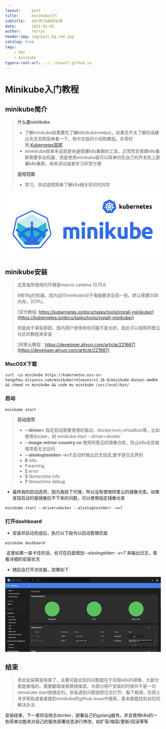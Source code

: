 ```yaml
---
layout:     post
title:      minikube入门
subtitle:   k8s学习&踩坑记录
date:       2021-02-03
author:     terrys
header-img: img/post_bg_rwd.jpg
catalog: true
tags:
    - k8s
    - minikube
typora-root-url: ../../shao1f.github.io
---
```




# Minikube入门教程

## minikube简介

>**什么是minikube**
>
>- 了解minikube前需要先了解k8s(kubernetes)，如果还不太了解的话建议先去官网简单看一下，有中文版的介绍和教程。非常好用,[Kubernetes官网](https://kubernetes.io/zh/)
>- minkikube简单来说就是快速搭建k8s集群的工具，正常而言搭建k8s集群需要多台机器，但是使用minikube就可以简单的在自己的开发机上部署k8s集群，用来测试或者学习非常方便
>
>**适用范围**
>
>- 学习，测试或想简单了解k8s相关知识的同学

![](/img/minikube/minikube.jpg)

## minikube安装

>这里我所使用的环境是macos catalina 10.15.6
>
>6核16g的机器，因为运行minikube对于电脑要求会高一些。默认需要2GB内存，2CPU。
>
>[官方教程: https://kubernetes.io/docs/tasks/tools/install-minikube/](https://kubernetes.io/docs/tasks/tools/install-minikube/)
>
>但是由于某些原因，国内用户使用体验可能不是太好。因此可以按照阿里云社区的教程来安装
>
>[阿里云教程：https://developer.aliyun.com/article/221687](https://developer.aliyun.com/article/221687)	

### MacOSX下载

```shell
curl -Lo minikube https://kubernetes.oss-cn-hangzhou.aliyuncs.com/minikube/releases/v1.16.0/minikube-darwin-amd64 && chmod +x minikube && sudo mv minikube /usr/local/bin/

```

### 启动

```shell
minikube start
```

>**启动选项**
>
>- **--driver=** 指定启动需要使用的驱动，docker,kvm,virtualbox等，比如使用docker，则 minikube start --driver=docker
>- **--image-mirror-country cn** 使用阿里云的镜像仓库，防止k8s仓库被墙导致无法访问
>- **--alsologtostderr -v=1** 启动时输出日志信息,数字是日志界别
>  - **0** info
>  - **1** warning
>  - **2** error
>  - **3** libmachine info
>  - **7** libmachine debug

- 最终我的启动选项，因为我挂了代理，所以没有使用阿里云的镜像仓库。如果发现启动时报镜像拉不下来的问题，可以使用指定镜像仓库

```shell
minikube start --driver=docker --alsologtostderr -v=7
```

### 打开dashboard

- 安装并启动完成后，执行以下指令以启动管理页面

```shell
minikube dashboard
```

​	这里如果一直卡住的话，也可在后面增加--alsologstderr -v=7 来输出日志，查看详细的安装状况

- 随后会打开浏览器，效果如下

![](/img/minikube/k8s-dashboard.png)

## 结束

>至此安装算是结束了，主要可能出现的问题就在于拉取k8s的镜像，大部分都是被墙的，需要翻墙或者换镜像源，大部分用户安装的时候并不是一句minukube start就搞定的。安装遇到问题就把日志打开，看下报错，在网上寻求帮助或者直接到minikube的github issue中搜索，基本都能找到对应的解决办法

​	安装结束，下一章将会结合docker，部署自己的golang服务。并且使用k8s的一些简单功能来对自己的服务部署状态进行修改，如扩容/缩容/更新/回滚等等
